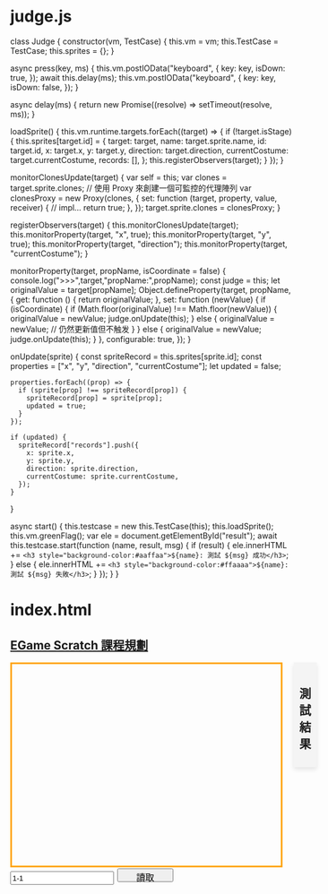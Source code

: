 # judge.js
class Judge {
  constructor(vm, TestCase) {
    this.vm = vm;
    this.TestCase = TestCase;
    this.sprites = {};
  }

  async press(key, ms) {
    this.vm.postIOData("keyboard", {
      key: key,
      isDown: true,
    });
    await this.delay(ms);
    this.vm.postIOData("keyboard", {
      key: key,
      isDown: false,
    });
  }

  async delay(ms) {
    return new Promise((resolve) => setTimeout(resolve, ms));
  }

  loadSprite() {
    this.vm.runtime.targets.forEach((target) => {
      if (!target.isStage) {
        this.sprites[target.id] = {
          target: target,
          name: target.sprite.name,
          id: target.id,
          x: target.x,
          y: target.y,
          direction: target.direction,
          currentCostume: target.currentCostume,
          records: [],
        };
        this.registerObservers(target);
      }
    });
  }

  monitorClonesUpdate(target) {
    var self = this;
    var clones = target.sprite.clones;
    // 使用 Proxy 來創建一個可監控的代理陣列
    var clonesProxy = new Proxy(clones, {
      set: function (target, property, value, receiver) {
        // impl...
        return true;
      },
    });
    target.sprite.clones = clonesProxy;
  }

  registerObservers(target) {
    this.monitorClonesUpdate(target);
    this.monitorProperty(target, "x", true);
    this.monitorProperty(target, "y", true);
    this.monitorProperty(target, "direction");
    this.monitorProperty(target, "currentCostume");
  }

  monitorProperty(target, propName, isCoordinate = false) {
    console.log(">>>",target,"propName:",propName);
    const judge = this;
    let originalValue = target[propName];
    Object.defineProperty(target, propName, {
      get: function () {
        return originalValue;
      },
      set: function (newValue) {
        if (isCoordinate) {
          if (Math.floor(originalValue) !== Math.floor(newValue)) {
            originalValue = newValue;
            judge.onUpdate(this);
          } else {
            originalValue = newValue; // 仍然更新值但不触发
          }
        } else {
          originalValue = newValue;
          judge.onUpdate(this);
        }
      },
      configurable: true,
    });
  }

  onUpdate(sprite) {
    const spriteRecord = this.sprites[sprite.id];
    const properties = ["x", "y", "direction", "currentCostume"];
    let updated = false;

    properties.forEach((prop) => {
      if (sprite[prop] !== spriteRecord[prop]) {
        spriteRecord[prop] = sprite[prop];
        updated = true;
      }
    });

    if (updated) {
      spriteRecord["records"].push({
        x: sprite.x,
        y: sprite.y,
        direction: sprite.direction,
        currentCostume: sprite.currentCostume,
      });
    }
  }

  async start() {
    this.testcase = new this.TestCase(this);
    this.loadSprite();
    this.vm.greenFlag();
    var ele = document.getElementById("result");
    await this.testcase.start(function (name, result, msg) {
      if (result) {
        ele.innerHTML += `<h3 style="background-color:#aaffaa">${name}: 測試 ${msg} 成功</h3>`;
      } else {
        ele.innerHTML += `<h3 style="background-color:#ffaaaa">${name}: 測試 ${msg} 失敗</h3>`;
      }
    });
  }
}



# index.html
<style>
    #main {
        display: flex;
        align-items: start;
        justify-content: space-around;
    }

    #test {
        flex: 0 0 auto;
        margin-right: 20px;
        border: 3px solid #ffa500;
    }

    #list {
        flex: 1 1 auto;
        background-color: #f4f4f4;
        padding: 10px;
        box-shadow: 0 4px 8px rgba(0, 0, 0, 0.1);
    }

    button {
        width: 100px;
        height: 24px;
        font-size: 16px;
        margin: 2px;
    }
</style>
<head>

</head>
<body>
    <h2><a href="https://hackmd.io/@chihchao/r1DKLad2a#Unit-1-%E6%95%85%E4%BA%8B%E7%9A%84%E9%96%8B%E7%AB%AF">EGame Scratch 課程規劃</a>
    </h2>
    <div id="container">
        <div id="main">
            <canvas id="test" width="640" height="480" style="width: 480px;"></canvas>
            <div id="list">
                <div>
                    <h2>測試結果</h2>
                </div>
                <div id="result"></div>
            </div>
        </div>
        <input style='height:24px' type="text" id="projectFile" placeholder="Enter SB3 file name" value="1-1">
        <button id="loadProjectButton">讀取</button>
        <div id="btnGroup" style="display: none;">
            <button onclick="setAndLoadProject('1-1')">1-1</button>
            <button onclick="setAndLoadProject('1-2')">1-2</button>
            <button onclick="setAndLoadProject('1-3')">1-3</button>
            <button onclick="setAndLoadProject('1-4')">1-4</button>
            <br>
            <button onclick="setAndLoadProject('2-1')">2-1</button>
            <button onclick="setAndLoadProject('2-2')">2-2</button>
            <button onclick="setAndLoadProject('2-3')">2-3</button>
            <button onclick="setAndLoadProject('2-4')">2-4</button>
            <br>
            <button onclick="setAndLoadProject('3-1')">3-1</button>
            <button onclick="setAndLoadProject('3-2')">3-2</button>
            <button onclick="setAndLoadProject('3-3')">3-3</button>
            <button onclick="setAndLoadProject('3-4')">3-4</button>
        </div>
    </div>
    <script src="./scratch-vm.js"></script>
    <script src="./scratch-storage.js"></script>
    <script src="./scratch-svg-renderer.js"></script>
    <script src="./scratch-render.js"></script>
    <script src="./judge.js"></script>
    <script>
        window.devicePixelRatio = 1;
        var canvas = document.getElementById('test');
        var render = new ScratchRender(canvas);
        var vm = new VirtualMachine();
        var storage = new ScratchStorage();
        vm.attachStorage(storage);
        vm.attachRenderer(render);
        vm.attachV2SVGAdapter(new ScratchSVGRenderer.SVGRenderer());
        vm.attachV2BitmapAdapter(new ScratchSVGRenderer.BitmapAdapter());

        document.addEventListener('keydown', e => {
            vm.postIOData('keyboard', {
                key: e.key,
                isDown: true
            });
        });

        document.addEventListener('keyup', e => {
            vm.postIOData('keyboard', {
                key: e.key,
                isDown: false
            });
        });

        function loadProject(projectFileName) {
            var script = document.createElement('script');
            script.src = `./stage/${projectFileName}.js`;
            script.onload = () => {
                fetch(`./stage/${projectFileName}.sb3`).then(response => response.arrayBuffer()).then(projectData => {
                    vm.start();
                    vm.loadProject(projectData).then(async () => {
                        var judge = new Judge(vm, window.TestCase);
                        await judge.start();
                    }).catch(error => {
                        console.error('Failed to load or start the project:', error);
                    });
                }).catch(error => {
                    console.error('Failed to fetch the .sb3 file:', error);
                });
            };
            script.onerror = () => {
                console.error('Failed to load the JS file:', error);
            };
            document.head.appendChild(script);
        }

        function setAndLoadProject(projectFileName) {
            result.innerHTML = '';
            document.getElementById('projectFile').value = projectFileName;
            loadProject(projectFileName);
        }

        document.getElementById('loadProjectButton').addEventListener('click', () => {
            var projectFileName = document.getElementById('projectFile').value;
            loadProject(projectFileName);
        });

        document.getElementById('projectFile').addEventListener('keydown', e => {
            if (e.key === 'Enter') {
                var projectFileName = document.getElementById('projectFile').value;
                loadProject(projectFileName);
            }
        });
        btnGroup.style['display'] = "";
    </script>
</body>

===
我載入一個 .sb3 檔案，裡面有一個sprite會自動左右移動，你修改monitorClonesUpdate方法，
將新增加的 target 物件，偵測 x,y 座標是否有改變
# 用中文回答